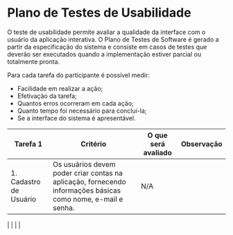 # Plano de Testes de Usabilidade

O teste de usabilidade permite avaliar a qualidade da interface com o usuário da aplicação interativa. O Plano de Testes de Software é gerado a partir da especificação do sistema e consiste em casos de testes que deverão ser executados quando a implementação estiver parcial ou totalmente pronta.

Para cada tarefa do participante é possível medir:

* Facilidade em realizar a ação;
* Efetivação da tarefa;
* Quantos erros ocorreram em cada ação;
* Quanto tempo foi necessário para concluí-la;
* Se a interface do sistema é apresentável.

| Tarefa 1 | Critério | O que será avaliado | Observação |
| ---------| -------- | --------------------| -----------|
|1.	Cadastro de Usuário | Os usuários devem poder criar contas na aplicação, fornecendo informações básicas como nome, e-mail e senha. | N/A |
|
|
|
|


